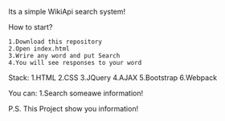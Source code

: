 Its a simple WikiApi search system!

How to start?

	1.Download this repository
	2.Open index.html
	3.Wrire any word and put Search
	4.You will see responses to your word

Stack: 
	1.HTML
	2.CSS
	3.JQuery
	4.AJAX
	5.Bootstrap
	6.Webpack

You can:
	1.Search someawe information!


P.S. This Project show you information!
